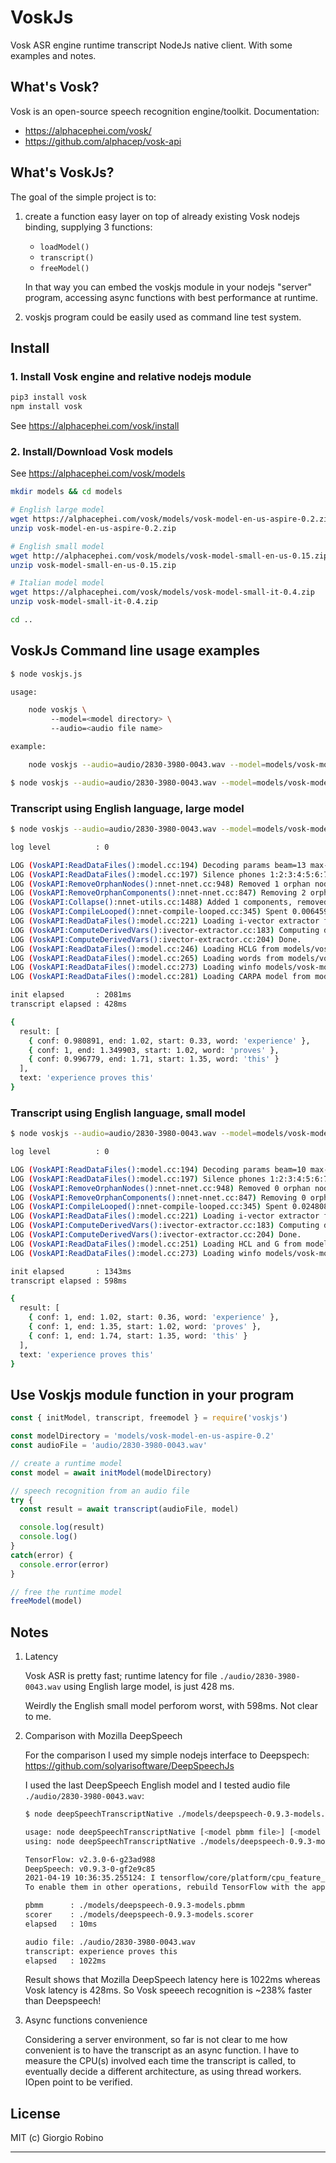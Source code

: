 # VoskJs

Vosk ASR engine runtime transcript NodeJs native client.
With some examples and notes.

## What's Vosk?

Vosk is an open-source speech recognition engine/toolkit. Documentation:

- https://alphacephei.com/vosk/
- https://github.com/alphacep/vosk-api

## What's VoskJs?

The goal of the simple project is to:

1. create a function easy layer on top of already existing Vosk nodejs binding, supplying 3 functions: 

   - `loadModel()`
   - `transcript()`
   - `freeModel()`

   In that way you can embed the voskjs module in your nodejs "server" program, 
   accessing async functions with best performance at runtime.

2. voskjs program could be easily used as command line test system.

## Install 

### 1. Install Vosk engine and relative nodejs module

```bash
pip3 install vosk 
npm install vosk
```

See https://alphacephei.com/vosk/install


### 2. Install/Download Vosk models

See https://alphacephei.com/vosk/models

```bash
mkdir models && cd models

# English large model
wget https://alphacephei.com/vosk/models/vosk-model-en-us-aspire-0.2.zip
unzip vosk-model-en-us-aspire-0.2.zip

# English small model
wget http://alphacephei.com/vosk/models/vosk-model-small-en-us-0.15.zip
unzip vosk-model-small-en-us-0.15.zip

# Italian model model
wget https://alphacephei.com/vosk/models/vosk-model-small-it-0.4.zip
unzip vosk-model-small-it-0.4.zip

cd ..
```


## VoskJs Command line usage examples

```bash
$ node voskjs.js 

usage:

    node voskjs \ 
         --model=<model directory> \ 
         --audio=<audio file name>

example:

    node voskjs --audio=audio/2830-3980-0043.wav --model=models/vosk-model-en-us-aspire-0.2

$ node voskjs --audio=audio/2830-3980-0043.wav --model=models/vosk-model-en-us-aspire-0.2

```

### Transcript using English language, large model

```bash
$ node voskjs --audio=audio/2830-3980-0043.wav --model=models/vosk-model-en-us-aspire-0.2

log level          : 0

LOG (VoskAPI:ReadDataFiles():model.cc:194) Decoding params beam=13 max-active=7000 lattice-beam=6
LOG (VoskAPI:ReadDataFiles():model.cc:197) Silence phones 1:2:3:4:5:6:7:8:9:10:11:12:13:14:15
LOG (VoskAPI:RemoveOrphanNodes():nnet-nnet.cc:948) Removed 1 orphan nodes.
LOG (VoskAPI:RemoveOrphanComponents():nnet-nnet.cc:847) Removing 2 orphan components.
LOG (VoskAPI:Collapse():nnet-utils.cc:1488) Added 1 components, removed 2
LOG (VoskAPI:CompileLooped():nnet-compile-looped.cc:345) Spent 0.006459 seconds in looped compilation.
LOG (VoskAPI:ReadDataFiles():model.cc:221) Loading i-vector extractor from models/vosk-model-en-us-aspire-0.2/ivector/final.ie
LOG (VoskAPI:ComputeDerivedVars():ivector-extractor.cc:183) Computing derived variables for iVector extractor
LOG (VoskAPI:ComputeDerivedVars():ivector-extractor.cc:204) Done.
LOG (VoskAPI:ReadDataFiles():model.cc:246) Loading HCLG from models/vosk-model-en-us-aspire-0.2/graph/HCLG.fst
LOG (VoskAPI:ReadDataFiles():model.cc:265) Loading words from models/vosk-model-en-us-aspire-0.2/graph/words.txt
LOG (VoskAPI:ReadDataFiles():model.cc:273) Loading winfo models/vosk-model-en-us-aspire-0.2/graph/phones/word_boundary.int
LOG (VoskAPI:ReadDataFiles():model.cc:281) Loading CARPA model from models/vosk-model-en-us-aspire-0.2/rescore/G.carpa

init elapsed       : 2081ms
transcript elapsed : 428ms

{
  result: [
    { conf: 0.980891, end: 1.02, start: 0.33, word: 'experience' },
    { conf: 1, end: 1.349903, start: 1.02, word: 'proves' },
    { conf: 0.996779, end: 1.71, start: 1.35, word: 'this' }
  ],
  text: 'experience proves this'
}


```

### Transcript using English language, small model

```bash
$ node voskjs --audio=audio/2830-3980-0043.wav --model=models/vosk-model-small-en-us-0.15

log level          : 0

LOG (VoskAPI:ReadDataFiles():model.cc:194) Decoding params beam=10 max-active=3000 lattice-beam=2
LOG (VoskAPI:ReadDataFiles():model.cc:197) Silence phones 1:2:3:4:5:6:7:8:9:10
LOG (VoskAPI:RemoveOrphanNodes():nnet-nnet.cc:948) Removed 0 orphan nodes.
LOG (VoskAPI:RemoveOrphanComponents():nnet-nnet.cc:847) Removing 0 orphan components.
LOG (VoskAPI:CompileLooped():nnet-compile-looped.cc:345) Spent 0.0248089 seconds in looped compilation.
LOG (VoskAPI:ReadDataFiles():model.cc:221) Loading i-vector extractor from models/vosk-model-small-en-us-0.15/ivector/final.ie
LOG (VoskAPI:ComputeDerivedVars():ivector-extractor.cc:183) Computing derived variables for iVector extractor
LOG (VoskAPI:ComputeDerivedVars():ivector-extractor.cc:204) Done.
LOG (VoskAPI:ReadDataFiles():model.cc:251) Loading HCL and G from models/vosk-model-small-en-us-0.15/graph/HCLr.fst models/vosk-model-small-en-us-0.15/graph/Gr.fst
LOG (VoskAPI:ReadDataFiles():model.cc:273) Loading winfo models/vosk-model-small-en-us-0.15/graph/phones/word_boundary.int

init elapsed       : 1343ms
transcript elapsed : 598ms

{
  result: [
    { conf: 1, end: 1.02, start: 0.36, word: 'experience' },
    { conf: 1, end: 1.35, start: 1.02, word: 'proves' },
    { conf: 1, end: 1.74, start: 1.35, word: 'this' }
  ],
  text: 'experience proves this'
}
```

## Use Voskjs module function in your program

```javascript
const { initModel, transcript, freemodel } = require('voskjs')

const modelDirectory = 'models/vosk-model-en-us-aspire-0.2'
const audioFile = 'audio/2830-3980-0043.wav'

// create a runtime model
const model = await initModel(modelDirectory)

// speech recognition from an audio file
try {
  const result = await transcript(audioFile, model) 

  console.log(result)
  console.log()
}  
catch(error) {
  console.error(error) 
}  

// free the runtime model
freeModel(model)
```


## Notes

1. Latency

   Vosk ASR is pretty fast; runtime latency for file `./audio/2830-3980-0043.wav`
   using English large model, is just 428 ms. 

   Weirdly the English small model perforom worst, with 598ms. Not clear to me. 

2. Comparison with Mozilla DeepSpeech

   For the comparison I used my simple nodejs interface to Deepspech: 
   https://github.com/solyarisoftware/DeepSpeechJs 

   I used the last DeepSpeech English model and I tested audio file `./audio/2830-3980-0043.wav`:

   ```bash
   $ node deepSpeechTranscriptNative ./models/deepspeech-0.9.3-models.pbmm ./models/deepspeech-0.9.3-models.scorer ./audio/2830-3980-0043.wav 

   usage: node deepSpeechTranscriptNative [<model pbmm file>] [<model scorer file>] [<audio file>]
   using: node deepSpeechTranscriptNative ./models/deepspeech-0.9.3-models.pbmm ./models/deepspeech-0.9.3-models.scorer ./audio/2830-3980-0043.wav

   TensorFlow: v2.3.0-6-g23ad988
   DeepSpeech: v0.9.3-0-gf2e9c85
   2021-04-19 10:36:35.255124: I tensorflow/core/platform/cpu_feature_guard.cc:142] This TensorFlow binary is optimized with oneAPI Deep Neural Network Library (oneDNN)to use the following CPU instructions in performance-critical operations:  AVX2 FMA
   To enable them in other operations, rebuild TensorFlow with the appropriate compiler flags.

   pbmm      : ./models/deepspeech-0.9.3-models.pbmm
   scorer    : ./models/deepspeech-0.9.3-models.scorer
   elapsed   : 10ms

   audio file: ./audio/2830-3980-0043.wav
   transcript: experience proves this
   elapsed   : 1022ms
   ```

   Result shows that Mozilla DeepSpeech latency here is 1022ms whereas Vosk latency is 428ms. 
   So Vosk speeech recognition is ~238% faster than Deepspeech!


3. Async functions convenience

   Considering a server environment, so far is not clear to me how convenient is to have the transcript as an async function. 
   I have to measure the CPU(s) involved each time the transcript is called, to eventually decide a different architecture, as using thread workers.
   IOpen point to be verified.

## License

MIT (c) Giorgio Robino 

---
